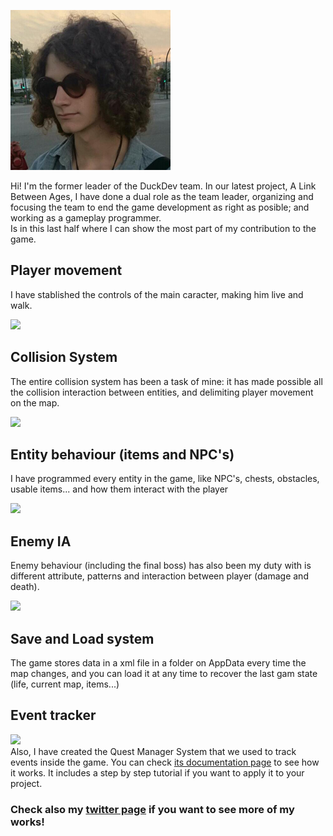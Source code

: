![](https://raw.githubusercontent.com/carcasanchez/Puzzle-Bobble/master/Photos_Images/CarlosC.jpg)

Hi! I'm the former leader of the DuckDev team. In our latest project, A Link Between Ages, I have done a dual role as the team leader, organizing and focusing the team to end the game development as right as posible; and working as a gameplay programmer.   
 Is in this last half where I can show the most part of my contribution to the game. 
 
 
 
## Player movement 

 I have stablished the controls of the main caracter, making him live and walk.
       
 ![](https://i.gyazo.com/4fc95e1e85c4c1e5a1b0f88f26d8fb2e.gif)   
  
  
  
  
## Collision System
 
 The entire collision system has been a task of mine: it has made possible all the collision interaction between entities, and delimiting player movement on the map.

   ![](https://i.gyazo.com/1150f92d342f2bc0ae0adaf6f8ce45d4.gif)
   
   
   

## Entity behaviour (items and NPC's)

  I have programmed every entity in the game, like NPC's, chests, obstacles, usable items... and how them interact with the player
  
  ![](https://i.gyazo.com/8afbca9ae6f460d528e4505de1a0f370.gif)
  
  
  
  
## Enemy IA

  Enemy behaviour (including the final boss) has also been my duty with is different attribute, patterns and interaction between player (damage and death).   
  
  ![](https://i.gyazo.com/4065f4493c82428d3fdeb3aa9f787b4a.gif)   
  
  
## Save and Load system

  The game stores data in a xml file in a folder on AppData every time the map changes, and you can load it at any time to recover the last gam state (life, current map, items...)
  
## Event tracker
 
  ![](https://i.gyazo.com/306cbb97656816f4a6bff036951851f6.gif)    
   Also, I have created the Quest Manager System that we used to track events inside the game. You can check [its documentation page](https://carcasanchez.github.io/QuestManager/) to see how it works. It includes a step by step tutorial if you want to apply it to your project.
   
   
### Check also my [twitter page](https://twitter.com/) if you want to see more of my works!
